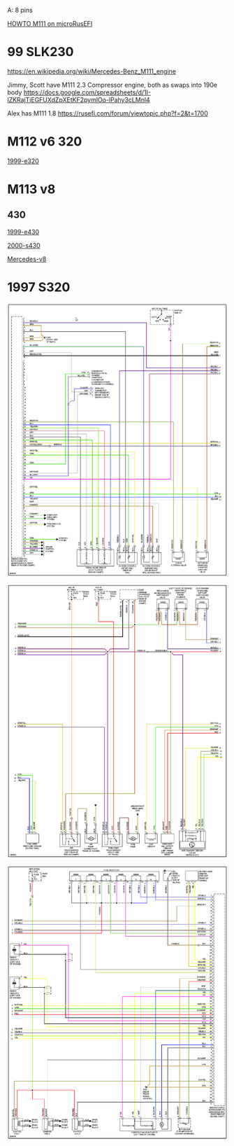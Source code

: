 

A: 8 pins

[HOWTO M111 on microRusEFI](HOWTO-M111-on-microRusEFI)

# 99 SLK230

https://en.wikipedia.org/wiki/Mercedes-Benz_M111_engine

Jimmy, Scott have M111 2.3 Compressor engine, both as swaps into 190e body https://docs.google.com/spreadsheets/d/1I-lZKRajTiEGFUXdZpXEtKF2pymlOo-lPahy3cLMnl4

Alex has M111 1.8 https://rusefi.com/forum/viewtopic.php?f=2&t=1700

# M112 v6 320

[1999-e320](1999-e320)


# M113 v8
## 430

[1999-e430](1999-e430)

[2000-s430](2000-s430)




[Mercedes-v8](Mercedes-v8)


# 1997 S320

![x](oem_docs/Mercedes/1997_s320_1.png)

![x](oem_docs/Mercedes/1997_s320_2.png)

![x](oem_docs/Mercedes/1997_s320_3.png)

